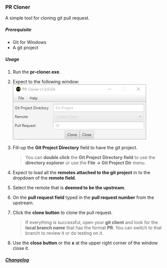 ### PR Cloner

A simple tool for cloning git pull request.

##### Prerequisite

* Git for Windows
* A git project

##### Usage

1. Run the **pr-cloner.exe**.

2. Expect to the following window:
	 	![Application Window](main-application-window.png)
	
3. Fill-up the **Git Project Directory** field to have the git project.

     > You can **double click** the **Git Project Directory field** to use the **directory explorer** or use the **File -> Git Project Dir** menu.

4. Expect to load all the **remotes attached to the git project** in to the dropdown of the **remote field**.

5. Select the remote that is **deemed to be the upstream**.

6. On the **pull request field** typed in the **pull request number** from the upstream.

7. Click the **clone button** to clone the pull request.

     > If everything is successful, open your **git client** and look for the **local branch name** that has the format **PR<pull request number>**.  You can switch to that branch to review it or do testing on it.

8. Use the **close button** or the **x** at the upper right corner of the window close it.

##### [Changelog](CHANGELOG.md)


